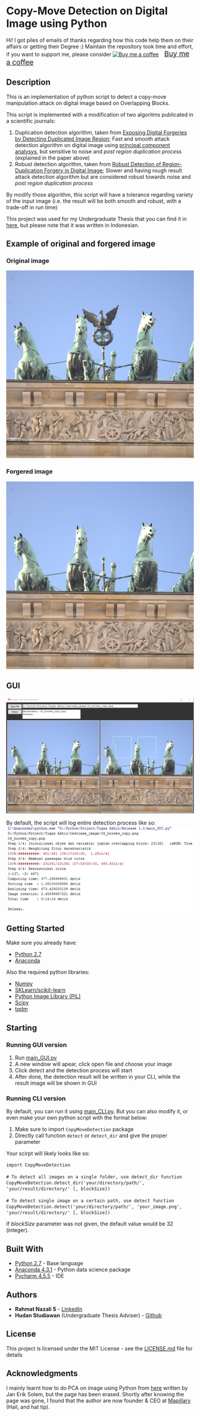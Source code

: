 # Copy-Move Detection on Digital Image using Python

Hi! I got piles of emails of thanks regarding how this code help them on their affairs or getting their Degree :) Maintain the repository took time and effort, if you want to support me, please consider <link href="https://fonts.googleapis.com/css?family=Lato&subset=latin,latin-ext" rel="stylesheet"><a class="bmc-button" target="_blank" href="https://www.buymeacoffee.com/EyWFfgS"><img src="https://cdn.buymeacoffee.com/buttons/bmc-new-btn-logo.svg" alt="Buy me a coffee"><span style="margin-left:15px;font-size:19px !important;">Buy me a coffee</span></a>

## Description
This is an implementation of python script to detect a copy-move manipulation attack on digital image based on Overlapping Blocks.

This script is implemented with a modification of two algoritms publicated in a scientific journals:
1. Duplication detection algorithm, taken from [Exposing Digital Forgeries by Detecting Duplicated Image Region](http://www.ists.dartmouth.edu/library/102.pdf); Fast and smooth attack detection algorithm on digital image using [principal component analysys](https://en.wikipedia.org/wiki/Principal_component_analysis), but sensitive to noise and _post region duplication process_ (explained in the paper above)
2. Robust detection algorithm, taken from [Robust Detection of Region-Duplication Forgery in Digital Image](http://ieeexplore.ieee.org/document/1699948/); Slower and having rough result attack detection algorithm but are considered robust towards noise and _post region duplication process_

By modify those algorithm, this script will have a tolerance regarding variety of the input image (i.e. the result will be both smooth and robust, with a trade-off in run time)

This project was used for my Undergraduate Thesis that you can find it in [here](http://repository.its.ac.id/1801/), but please note that it was written in Indonesian.

## Example of original and forgered image
### Original image
![Original image](/assets/dataset_example.png?raw=true) 
### Forgered image
![Forgered image](/assets/dataset_example_blur.png?raw=true)

## GUI
![GUI screenshoot](/assets/gui_result.PNG?raw=true)

By default, the script will log entire detection process like so:
![Log screenshoot](/assets/console_log.PNG?raw=true)


## Getting Started
Make sure you already have:
* [Python 2.7](https://www.python.org/)
* [Anaconda](https://www.anaconda.com/)

Also the required python libraries:
* [Numpy](https://pypi.python.org/pypi/numpy)
* [SKLearn/scikit-learn](https://pypi.python.org/pypi/scikit-learn/0.18.1)
* [Python Image Library (PIL)](https://pypi.python.org/pypi/PIL)
* [Scipy](https://pypi.python.org/pypi/scipy/0.7.0)
* [tqdm](https://pypi.python.org/pypi/tqdm)

## Starting
### Running GUI version
1. Run [main_GUI.py](/copy_move_detection_python_2/main_GUI.py)
2. A new window will apear, click open file and choose your image
3. Click detect and the detection process will start
4. After done, the detection result will be written in your CLI, while the result image will be shown in GUI
### Running CLI version
By default, you can run it using [main_CLI.py](/copy_move_detection_python_2/main_CLI.py).
But you can also modify it, or even make your own python script with the format below:
1. Make sure to import ```CopyMoveDetection``` package
2. Directly call function ```detect``` or ```detect_dir``` and give the proper parameter

Your scirpt will likely looks like so:
```
import CopyMoveDetection

# To detect all images on a single folder, use detect_dir function
CopyMoveDetection.detect_dir('your/directory/path/', 'your/result/directory/' [, blockSize])

# To detect single image on a certain path, use detect function
CopyMoveDetection.detect('your/directory/path/', 'your_image.png', 'your/result/directory/' [, blockSize])
```
If _blockSize_ parameter was not given, the default value would be 32 (integer).

  
## Built With
* [Python 2.7](https://www.python.org/) - Base language
* [Anaconda 4.3.1](https://www.continuum.io/downloads) - Python data science package
* [Pycharm 4.5.5](https://confluence.jetbrains.com/display/PYH/Previous+PyCharm+Releases) - IDE

## Authors
* **Rahmat Nazali S** - [LinkedIn](https://www.linkedin.com/in/rahmat-nazali-s-43391a13b/)
* **Hudan Studiawan** (Undergraduate Thesis Adviser) - [Github](https://github.com/studiawan)

## License
This project is licensed under the MIT License - see the [LICENSE.md](/LICENSE) file for details

## Acknowledgments
I mainly learnt how to do PCA on image using Python from [here](http://www.janeriksolem.net/2009/01/pca-for-images-using-python.html) written by Jan Erik Solem, but the page has been erased. Shortly after knowing the page was gone, I found that the author are now founder & CEO at [Mapillary](https://www.mapillary.com/) (Hail, and hat tip).
